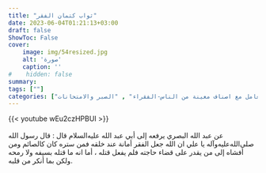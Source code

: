 ```yaml
---
title: "ثواب كتمان الفقر"
date: 2023-06-04T01:21:13+03:00
draft: false
ShowToc: False
cover:
    image: img/54resized.jpg
    alt: 'صورة'
    caption: ''
#    hidden: false
summary: 
tags: [""]
categories: ["الإنفاق والزكاة والصدقة", "التعامل مع اصناف معينة من الناس-الفقراء" , "الصبر والامتحانات"]
---
```

{{< youtube wEu2czHPBUI >}}  
 <br>
عن عبد الله البصري يرفعه إلى أبي عبد الله عليه‌السلام قال :
قال رسول الله صلى‌الله‌عليه‌وآله يا علي ان الله جعل الفقر أمانة عند خلقه فمن ستره
كان كالصائم ومن أفشاه إلى من يقدر على قضاء حاجته فلم يفعل قتله ،
أما انه ما قتله بسيفه ولا رمحه ولكن بما أنكر من قلبه.


